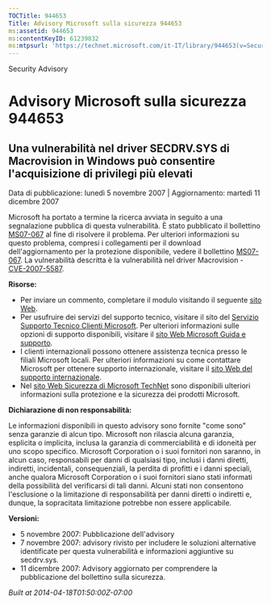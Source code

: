 ```yaml
---
TOCTitle: 944653
Title: Advisory Microsoft sulla sicurezza 944653
ms:assetid: 944653
ms:contentKeyID: 61239832
ms:mtpsurl: 'https://technet.microsoft.com/it-IT/library/944653(v=Security.10)'
---
```


Security Advisory

Advisory Microsoft sulla sicurezza 944653
=========================================

Una vulnerabilità nel driver SECDRV.SYS di Macrovision in Windows può consentire l'acquisizione di privilegi più elevati
------------------------------------------------------------------------------------------------------------------------

Data di pubblicazione: lunedì 5 novembre 2007 | Aggiornamento: martedì 11 dicembre 2007

Microsoft ha portato a termine la ricerca avviata in seguito a una segnalazione pubblica di questa vulnerabilità. È stato pubblicato il bollettino [MS07-067](http://technet.microsoft.com/security/bulletin/ms07-067) al fine di risolvere il problema. Per ulteriori informazioni su questo problema, compresi i collegamenti per il download dell'aggiornamento per la protezione disponibile, vedere il bollettino [MS07-067](http://technet.microsoft.com/security/bulletin/ms07-067). La vulnerabilità descritta è la vulnerabilità nel driver Macrovision - [CVE-2007-5587](http://www.cve.mitre.org/cgi-bin/cvename.cgi?name=cve-2007-5587).

**Risorse:**

-   Per inviare un commento, completare il modulo visitando il seguente [sito Web](https://support.microsoft.com/common/survey.aspx?scid=sw;en;1257&amp;showpage=1&amp;ws=technet&amp;sd=tech).
-   Per usufruire dei servizi del supporto tecnico, visitare il sito del [Servizio Supporto Tecnico Clienti Microsoft](http://go.microsoft.com/fwlink/?linkid=21131). Per ulteriori informazioni sulle opzioni di supporto disponibili, visitare il [sito Web Microsoft Guida e supporto](http://support.microsoft.com/).
-   I clienti internazionali possono ottenere assistenza tecnica presso le filiali Microsoft locali. Per ulteriori informazioni su come contattare Microsoft per ottenere supporto internazionale, visitare il [sito Web del supporto internazionale](http://go.microsoft.com/fwlink/?linkid=21155).
-   Nel [sito Web Sicurezza di Microsoft TechNet](http://www.microsoft.com/italy/technet/security/default.mspx) sono disponibili ulteriori informazioni sulla protezione e la sicurezza dei prodotti Microsoft.

**Dichiarazione di non responsabilità:**

Le informazioni disponibili in questo advisory sono fornite "come sono" senza garanzie di alcun tipo. Microsoft non rilascia alcuna garanzia, esplicita o implicita, inclusa la garanzia di commerciabilità e di idoneità per uno scopo specifico. Microsoft Corporation o i suoi fornitori non saranno, in alcun caso, responsabili per danni di qualsiasi tipo, inclusi i danni diretti, indiretti, incidentali, consequenziali, la perdita di profitti e i danni speciali, anche qualora Microsoft Corporation o i suoi fornitori siano stati informati della possibilità del verificarsi di tali danni. Alcuni stati non consentono l'esclusione o la limitazione di responsabilità per danni diretti o indiretti e, dunque, la sopracitata limitazione potrebbe non essere applicabile.

**Versioni:**

-   5 novembre 2007: Pubblicazione dell'advisory
-   7 novembre 2007: advisory rivisto per includere le soluzioni alternative identificate per questa vulnerabilità e informazioni aggiuntive su secdrv.sys.
-   11 dicembre 2007: Advisory aggiornato per comprendere la pubblicazione del bollettino sulla sicurezza.

*Built at 2014-04-18T01:50:00Z-07:00*
